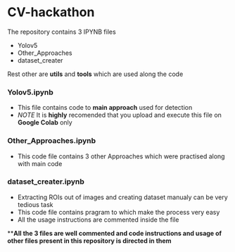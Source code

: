 # CV-hackathon

The repository contains 3 IPYNB files
* Yolov5
* Other_Approaches
* dataset_creater

Rest other are **utils** and **tools** which are used along the code

### **Yolov5.ipynb**
 * This file contains code to **main approach** used for detection
* *NOTE* It is **highly** recomended that you upload and execute this file on **Google Colab** only

### **Other_Approaches.ipynb**
* This code file contains 3 other Approaches which were practised along with main code

### **dataset_creater.ipynb**
* Extracting ROIs out of images and creating dataset manualy can be very tedious task
* This code file contains pragram to which make the process very easy
* All the usage instructions are commented inside the file

****All the 3 files are well commented and code instructions and usage of other files present in this repository is directed in them**
